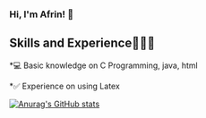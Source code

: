 ### Hi, I'm Afrin! 👋

## Skills and Experience💁🏻‍♀️
*💻 Basic knowledge on C Programming, java, html

*✅ Experience on using Latex


[![Anurag's GitHub stats](https://github-readme-stats.vercel.app/api?username=SheikhAfrin)](https://github.com/anuraghazra/github-readme-stats)
